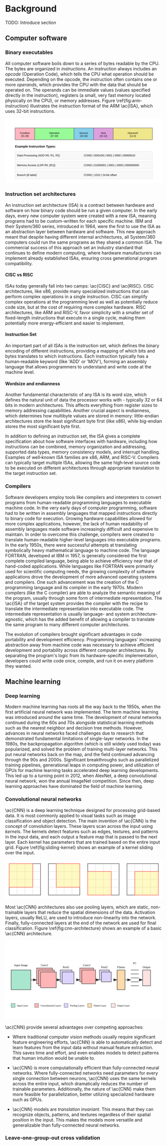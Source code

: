 # Background

TODO: Introduce section

## Computer software

### Binary executables

All computer software boils down to a series of bytes readable by the CPU. The bytes are organized in _instructions_. An instruction always includes an _opcode_ (Operation Code), which tells the CPU what operation should be executed. Depending on the opcode, the instruction often contains one or more _operands_, which provides the CPU with the data that should be operated on. The operands can be immediate values (values specified directly in the instruction), registers (a small, very fast memory located physically on the CPU), or memory addresses. Figure \ref{fig:arm-instruction} illustrates the instruction format of the ARM \ac{ISA}, which uses 32-bit instructions.

![Instruction format and examples from the ARM instruction set. \label{fig:arm-instruction}](images/arm-instruction.svg)

<!-- Assembly? -->

### Instruction set architectures

An instruction set architecture (ISA) is a contract between hardware and software on how binary code should be run a given computer. In the early days, every new computer system were created with a new ISA, meaning programs had to be custom-written for each specific machine. IBM and their System/360 series, introduced in 1964, were the first to use the ISA as an abstraction layer between hardware and software. This new approach meant that despite having different internal architectures, all System/360 computers could run the same programs as they shared a common ISA. The commercial success of this approach set an industry standard that continues to define modern computing, where hardware manufacturers can implement already established ISAs, ensuring cross generational program compatibility.

#### CISC vs RISC

ISAs today generally fall into two camps: \ac{CISC} and \ac{RISC}. CISC architectures, like x86, provide many specialized instructions that can perform complex operations in a single instruction. CISC can simplify complex operations at the programming level as well as potentially reduce code size, but at the cost of requiring more complex hardware. RISC architectures, like ARM and RISC-V, favor simplicity with a smaller set of fixed-length instructions that execute in a single cycle, making them potentially more energy-efficient and easier to implement.

#### Instruction Set

An important part of all ISAs is the instruction set, which defines the binary encoding of different instructions, providing a mapping of which bits and bytes translates to which instructions. Each instruction typically has a human‐readable keyword (like 'ADD' or 'MOV'), forming an assembly language that allows programmers to understand and write code at the machine level.

#### Wordsize and endianness

Another fundamental characteristic of any ISA is its word size, which defines the natural unit of data the processor works with - typically 32 or 64 bits in modern architectures. This affects everything from register sizes to memory addressing capabilities. Another crucial aspect is endianness, which determines how multibyte values are stored in memory: little-endian architectures store the least significant byte first (like x86), while big-endian stores the most significant byte first.

<!-- maybe too much detail (paragraph below), could move examples of architectures to beginning -->

In addition to defining an instruction set, the ISA gives a complete specification about how software interfaces with hardware, including how instructions can be combined, memory organization and addressing, supported data types, memory consistency models, and interrupt handling. Examples of well‐known ISA families are x86, ARM, and RISC-V. Compilers can typically target multiple ISAs, allowing the same high‐level source code to be executed on different architectures through appropriate translation to the target instruction set.

### Compilers

Software developers employ tools like compilers and interpreters to convert programs from human-readable programming languages to executable machine code. In the very early days of computer programming, software had to be written in assembly languages that mapped instructions directly to binary code for execution. Growing hardware capabilities allowed for more complex applications, however, the lack of human readability of assembly languages made software increasingly difficult and expensive to maintain. In order to overcome this challenge, compilers were created to translate human-readable higher-level languages into executable programs. In the early 1950s, there were successful attempts at translating symbolically heavy mathematical language to machine code. The language FORTRAN, developed at IBM in 1957, is generally considered the first complete compiled language, being able to achieve efficiency near that of hand-coded applications. While languages like FORTRAN were primarily used for scientific computing needs, the growing complexity of software applications drove the development of more advanced operating systems and compilers. One such advancement was the creation of the C programming language and its compiler in the early 1970s. Modern compilers (like the C compiler) are able to analyze the semantic meaning of the program, usually through some form of intermediate representation. The \ac{ISA} of the target system provides the compiler with the recipe to translate the intermediate representation into executable code. The intermediate representation is usually language- and system architecture-agnostic, which has the added benefit of allowing a compiler to translate the same program to many different computer architectures.

The evolution of compilers brought significant advantages in code portability and development efficiency. Programming languages' increasing abstraction away from machine code was necessary to achieve efficient development and portability across different computer architectures. By separating the program's logic from its hardware-specific implementation, developers could write code once, compile, and run it on every platform they wanted.

<!--
As portabilitiy increased, so did abstraction away from executables. without access to the original source code, it is dificult to understand waht a binary program does. Hint at motivation behind reverse engineering.
 -->

## Machine learning

### Deep learning

Modern machine learning has roots all the way back to the 1950s, when the first artificial neural network was implemented. The term machine learning was introduced around the same time. The development of neural networks continued during the 60s and 70s alongside statistical learning methods such as the nearest neighbor and decision tree methods. However, advances in neural networks faced challenges due to research that demonstrated fundamental limitations of single-layer networks. In the 1980s, the backpropagation algorithm (which is still widely used today) was popularized, and solved the problem of training multi-layer networks. This put neural networks back on the map, and the field continued advancing through the 90s and 2000s. Significant breakthroughs such as parallelized training pipelines, generational leaps in computing power, and utilization of GPUs for machine learning tasks accelerated deep learning developments. This led up to a turning point in 2012, when AlexNet, a deep convolutional neural network, won the annual ImageNet competition. Since then, deep learning approaches have dominated the field of machine learning.

### Convolutional neural networks

\ac{CNN} is a deep learning technique designed for processing grid-based data. It is most commonly applied to visual tasks such as image classification and object detection. The main invention of \ac{CNN} is the concept of convolution layers. These layers scan across the input using _kernels_. The kernels detect features such as edges, textures, and patterns in the input data, and each output a feature map that is passed to the next layer. Each kernel has parameters that are trained based on the entire input grid. Figure \ref{fig:sliding-kernel} shows an example of a kernel sliding over the input.

![A 3x3 kernel sliding over a 4x4 input. This layer will result in a 2x2 output. \label{fig:sliding-kernel}](images/sliding-kernel.svg)

Most \ac{CNN} architectures also use pooling layers, which are static, non-trainable layers that reduce the spatial dimensions of the data. Activation layers, usually ReLU, are used to introduce non-linearity into the network. Finally, fully-connected layers at the end of the network are used for final classification. Figure \ref{fig:cnn-architecture} shows an example of a basic \ac{CNN} architecture.

![Simple CNN architecture \label{fig:cnn-architecture}](images/cnn-architecture.svg)

\ac{CNN} provide several advantages over competing approaches:

- Where traditional computer vision methods usually require significant feature engineering efforts, \ac{CNN} is able to automatically detect and learn features from the input data without manual feature extraction. This saves time and effort, and even enables models to detect patterns that human intuition would be unable to.

- \ac{CNN} is more computationally efficient than fully-connected neural networks. Where fully-connected networks need parameters for every single connection between neurons, \ac{CNN} uses the same kernels across the entire input, which dramatically reduces the number of trainable parameters. Additionally, the nature of \ac{CNN} make them more feasible for parallelization, better utilizing specialized hardware such as GPUs.

- \ac{CNN} models are _translation invariant_. This means that they can recognize objects, patterns, and textures regardless of their spatial position in the input. This makes the models more versatile and generalizable than fully-connected neural networks.

### Leave-one-group-out cross validation
